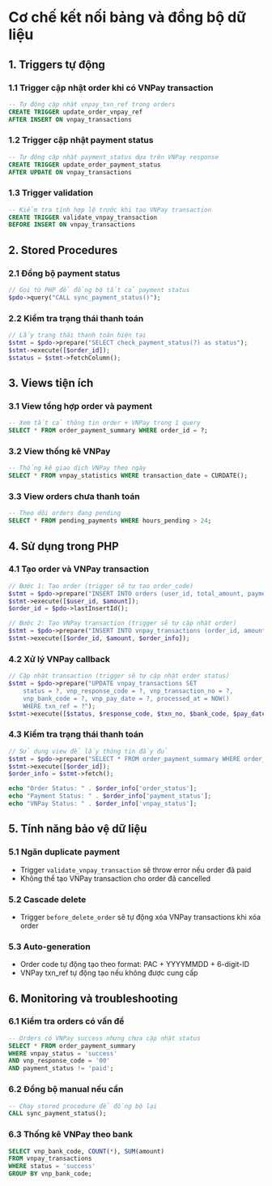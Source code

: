 # Cơ chế kết nối bảng và đồng bộ dữ liệu

## 1. Triggers tự động

### 1.1 Trigger cập nhật order khi có VNPay transaction
```sql
-- Tự động cập nhật vnpay_txn_ref trong orders
CREATE TRIGGER update_order_vnpay_ref 
AFTER INSERT ON vnpay_transactions
```

### 1.2 Trigger cập nhật payment status
```sql
-- Tự động cập nhật payment_status dựa trên VNPay response
CREATE TRIGGER update_order_payment_status 
AFTER UPDATE ON vnpay_transactions
```

### 1.3 Trigger validation
```sql
-- Kiểm tra tính hợp lệ trước khi tạo VNPay transaction
CREATE TRIGGER validate_vnpay_transaction
BEFORE INSERT ON vnpay_transactions
```

## 2. Stored Procedures

### 2.1 Đồng bộ payment status
```php
// Gọi từ PHP để đồng bộ tất cả payment status
$pdo->query("CALL sync_payment_status()");
```

### 2.2 Kiểm tra trạng thái thanh toán
```php
// Lấy trạng thái thanh toán hiện tại
$stmt = $pdo->prepare("SELECT check_payment_status(?) as status");
$stmt->execute([$order_id]);
$status = $stmt->fetchColumn();
```

## 3. Views tiện ích

### 3.1 View tổng hợp order và payment
```sql
-- Xem tất cả thông tin order + VNPay trong 1 query
SELECT * FROM order_payment_summary WHERE order_id = ?;
```

### 3.2 View thống kê VNPay
```sql
-- Thống kê giao dịch VNPay theo ngày
SELECT * FROM vnpay_statistics WHERE transaction_date = CURDATE();
```

### 3.3 View orders chưa thanh toán
```sql
-- Theo dõi orders đang pending
SELECT * FROM pending_payments WHERE hours_pending > 24;
```

## 4. Sử dụng trong PHP

### 4.1 Tạo order và VNPay transaction
```php
// Bước 1: Tạo order (trigger sẽ tự tạo order_code)
$stmt = $pdo->prepare("INSERT INTO orders (user_id, total_amount, payment_method) VALUES (?, ?, 'vnpay')");
$stmt->execute([$user_id, $amount]);
$order_id = $pdo->lastInsertId();

// Bước 2: Tạo VNPay transaction (trigger sẽ tự cập nhật order)
$stmt = $pdo->prepare("INSERT INTO vnpay_transactions (order_id, amount, vnp_order_info) VALUES (?, ?, ?)");
$stmt->execute([$order_id, $amount, $order_info]);
```

### 4.2 Xử lý VNPay callback
```php
// Cập nhật transaction (trigger sẽ tự cập nhật order status)
$stmt = $pdo->prepare("UPDATE vnpay_transactions SET 
    status = ?, vnp_response_code = ?, vnp_transaction_no = ?, 
    vnp_bank_code = ?, vnp_pay_date = ?, processed_at = NOW()
    WHERE txn_ref = ?");
$stmt->execute([$status, $response_code, $txn_no, $bank_code, $pay_date, $txn_ref]);
```

### 4.3 Kiểm tra trạng thái thanh toán
```php
// Sử dụng view để lấy thông tin đầy đủ
$stmt = $pdo->prepare("SELECT * FROM order_payment_summary WHERE order_id = ?");
$stmt->execute([$order_id]);
$order_info = $stmt->fetch();

echo "Order Status: " . $order_info['order_status'];
echo "Payment Status: " . $order_info['payment_status'];
echo "VNPay Status: " . $order_info['vnpay_status'];
```

## 5. Tính năng bảo vệ dữ liệu

### 5.1 Ngăn duplicate payment
- Trigger `validate_vnpay_transaction` sẽ throw error nếu order đã paid
- Không thể tạo VNPay transaction cho order đã cancelled

### 5.2 Cascade delete
- Trigger `before_delete_order` sẽ tự động xóa VNPay transactions khi xóa order

### 5.3 Auto-generation
- Order code tự động tạo theo format: PAC + YYYYMMDD + 6-digit-ID
- VNPay txn_ref tự động tạo nếu không được cung cấp

## 6. Monitoring và troubleshooting

### 6.1 Kiểm tra orders có vấn đề
```sql
-- Orders có VNPay success nhưng chưa cập nhật status
SELECT * FROM order_payment_summary 
WHERE vnpay_status = 'success' 
AND vnp_response_code = '00' 
AND payment_status != 'paid';
```

### 6.2 Đồng bộ manual nếu cần
```sql
-- Chạy stored procedure để đồng bộ lại
CALL sync_payment_status();
```

### 6.3 Thống kê VNPay theo bank
```sql
SELECT vnp_bank_code, COUNT(*), SUM(amount) 
FROM vnpay_transactions 
WHERE status = 'success' 
GROUP BY vnp_bank_code;
```